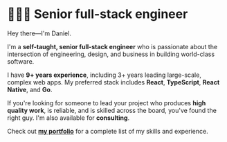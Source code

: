 # 👨🏻‍💻 Senior full-stack engineer

Hey there—I'm Daniel.

I'm a **self-taught, senior full-stack engineer** who is passionate about the intersection of engineering, design, and business in building world-class software.

I have **9+ years experience**, including 3+ years leading large-scale, complex web apps. My preferred stack includes **React**, **TypeScript**, **React Native**, and **Go**.

If you're looking for someone to lead your project who produces **high quality work**, is reliable, and is skilled across the board, you've found the right guy. I'm also available for **consulting**.

Check out [**my portfolio**](https://daniel.emeralde.me) for a complete list of my skills and experience.
